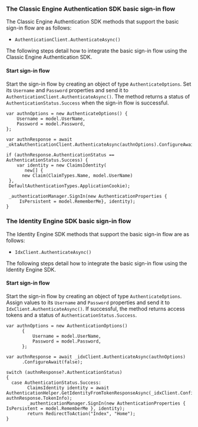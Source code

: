### The Classic Engine Authentication SDK basic sign-in flow

The Classic Engine Authentication SDK methods that support the basic sign-in flow are as follows:

* `AuthenticationClient.AuthenticateAsync()`

The following steps detail how to integrate the basic sign-in flow using the Classic Engine Authentication SDK.

#### Start sign-in flow

Start the sign-in flow by creating an object of type `AuthenticateOptions`. Set its `Username` and `Password` properties and send it to `AuthenticationClient.AuthenticateAsync()`. The method returns a status of `AuthenticationStatus.Success` when the sign-in flow is successful.

```dotnet
var authnOptions = new AuthenticateOptions() {
    Username = model.UserName,
    Password = model.Password,
};

var authnResponse = await _oktaAuthenticationClient.AuthenticateAsync(authnOptions).ConfigureAwait(false);

if (authnResponse.AuthenticationStatus == AuthenticationStatus.Success) {
    var identity = new ClaimsIdentity(
       new[] {
      new Claim(ClaimTypes.Name, model.UserName)
 },
 DefaultAuthenticationTypes.ApplicationCookie);

 _authenticationManager.SignIn(new AuthenticationProperties {
     IsPersistent = model.RememberMe}, identity);
}

```

### The Identity Engine SDK basic sign-in flow

The Identity Engine SDK methods that support the basic sign-in flow are as follows:

* `IdxClient.AuthenticateAsync()`

The following steps detail how to integrate the basic sign-in flow using the Identity Engine SDK.

#### Start sign-in flow

Start the sign-in flow by creating an object of type `AuthenticateOptions`. Assign values to its `Username` and `Password` properties and send it to `IdxClient.AuthenticateAsync()`. If successful, the method returns access tokens and a status of `AuthenticationStatus.Success`.

```dotnet
var authnOptions = new AuthenticationOptions()
      {
          Username = model.UserName,
          Password = model.Password,
      };

var authnResponse = await _idxClient.AuthenticateAsync(authnOptions)
      .ConfigureAwait(false);

switch (authnResponse?.AuthenticationStatus)
{
  case AuthenticationStatus.Success:
        ClaimsIdentity identity = await AuthenticationHelper.GetIdentityFromTokenResponseAsync(_idxClient.Configuration, authnResponse.TokenInfo);
        _authenticationManager.SignIn(new AuthenticationProperties { IsPersistent = model.RememberMe }, identity);
        return RedirectToAction("Index", "Home");
}
```
